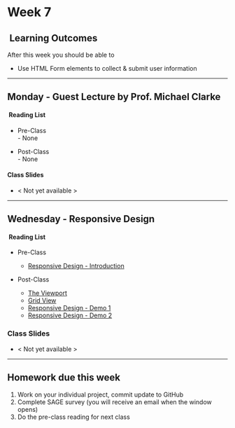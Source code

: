 # Week 7

## <i class="fa fa-star"></i>&nbsp;Learning Outcomes ###
After this week you should be able to 

- Use HTML Form elements to collect & submit user information

---  
## Monday -  Guest Lecture by Prof. Michael Clarke

#### <i class="fa fa-book"></i>&nbsp;Reading List ###

- Pre-Class  
        - None

- Post-Class  
        - None

#### Class Slides 

- &lt; Not yet available &gt;

---  
## Wednesday -  Responsive Design

#### <i class="fa fa-book"></i>&nbsp;Reading List ###

- Pre-Class   
    - [Responsive Design - Introduction](https://www.w3schools.com/css/css_rwd_intro.asp)

- Post-Class
    - [The Viewport](https://www.w3schools.com/css/css_rwd_viewport.asp)
    - [Grid View](https://www.w3schools.com/css/css_rwd_grid.asp)
    - [Responsive Design - Demo 1](https://www.w3schools.com/w3css/tryw3css_templates_architect.htm)
    - [Responsive Design - Demo 2](https://www.w3schools.com/w3css/tryw3css_templates_architect.htm)

### Class Slides 
- &lt; Not yet available &gt;

<!--
## Wednesday -  Exam Review & HTML Form

#### <i class="fa fa-book"></i>&nbsp;Reading List ###

- Pre-Class
    - [HTML Forms, Introduction](https://developer.mozilla.org/en-US/docs/Learn/HTML/Forms/Your_first_HTML_form)

- Post-Class
    - [HTML5 Forms](https://developer.mozilla.org/en-US/docs/Learn/HTML/Forms/HTML5_updates)

#### Class Slides 
- &lt; Not yet available &gt;
-->

---  

## Homework due this week ###
1. Work on your individual project, commit update to GitHub
5. Complete SAGE survey (you will receive an email when the window opens)
6. Do the pre-class reading for next class
